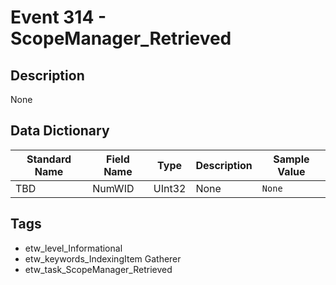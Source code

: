 # Event 314 - ScopeManager_Retrieved

## Description
None

## Data Dictionary
|Standard Name|Field Name|Type|Description|Sample Value|
|---|---|---|---|---|
|TBD|NumWID|UInt32|None|`None`|

## Tags
* etw_level_Informational
* etw_keywords_IndexingItem Gatherer
* etw_task_ScopeManager_Retrieved